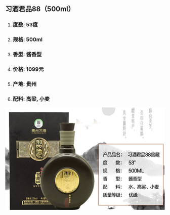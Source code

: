 ## 习酒君品88（500ml）

1. ### 度数: 53度
2. ### 规格: 500ml
3. ### 香型: 酱香型
4. ### 价格: 1099元
5. ### 产地: 贵州
6. ### 配料: 高粱, 小麦

![](/assets/贵州习酒君品88（500ml）.png)

